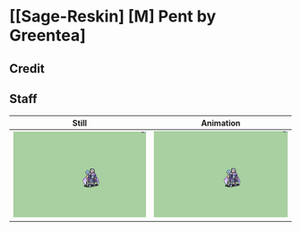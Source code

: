 # [\[Sage-Reskin\] \[M\] Pent by Greentea]

## Credit



## Staff

| Still | Animation |
| :---: | :-------: |
| ![Staff still](./Staff_000.png) | ![Staff animation](./Staff.gif) |
